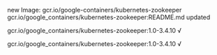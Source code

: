 new Image: gcr.io/google-containers/kubernetes-zookeeper
gcr.io/google_containers/kubernetes-zookeeper:README.md updated 

gcr.io/google_containers/kubernetes-zookeeper:1.0-3.4.10 √

gcr.io/google_containers/kubernetes-zookeeper:1.0-3.4.10 √

